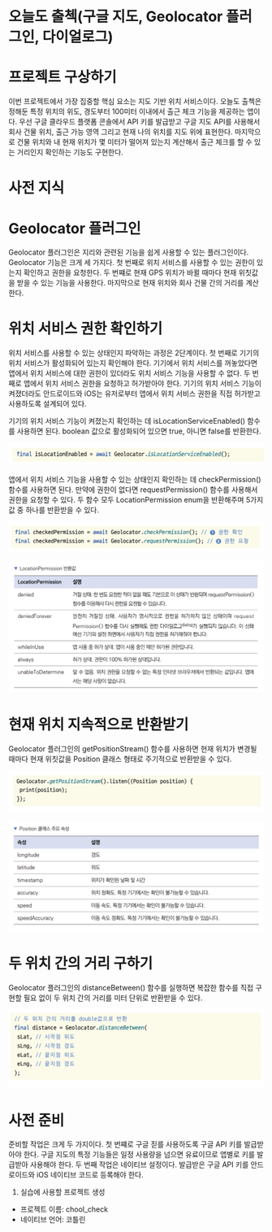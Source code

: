 # **오늘도 출첵(구글 지도, Geolocator 플러그인, 다이얼로그)**  
# **프로젝트 구상하기**  
이번 프로젝트에서 가장 집중할 핵심 요소는 지도 기반 위치 서비스이다. 오늘도 출첵은 정해둔 특정 위치의 위도, 경도부터 
100미터 이내에서 출근 체크 기능을 제공하는 앱이다. 우선 구글 클라우드 플랫폼 콘솔에서 API 키를 발급받고 구글 지도 API를 
사용해서 회사 건물 위치, 출근 가능 영역 그리고 현재 나의 위치를 지도 위에 표현한다. 마지막으로 건물 위치와 내 현재 
위치가 몇 미터가 떨어져 있는지 계산해서 출근 체크를 할 수 있는 거리인지 확인하는 기능도 구현한다.  
  
# **사전 지식**  
# **Geolocator 플러그인**  
Geolocator 플러그인은 지리와 관련된 기능을 쉽게 사용할 수 있는 플러그인이다. Geolocator 기능은 크게 세 가지다. 
첫 번째로 위치 서비스를 사용할 수 있는 권한이 있는지 확인하고 권한을 요청한다. 두 번쨰로 현재 GPS 위치가 바뀔 때마다 
현재 위칫값을 받을 수 있는 기능을 사용한다. 마지막으로 현재 위치와 회사 건물 간의 거리를 계산한다.  
  
# **위치 서비스 권한 확인하기**  
위치 서비스를 사용할 수 있는 상태인지 파악하는 과정은 2단계이다. 첫 번째로 기기의 위치 서비스가 활성화되어 있는지 확인해야 
한다. 기기에서 위치 서비스를 꺼놓았다면 앱에서 위치 서비스에 대한 권한이 있더라도 위치 서비스 기능을 사용할 수 없다. 
두 번째로 앱에서 위치 서비스 권한을 요청하고 허가받아야 한다. 기기의 위치 서비스 기능이 켜졌더라도 안드로이드와 iOS는 
유저로부터 앱에서 위치 서비스 권한을 직접 허가받고 사용하도록 설계되어 있다.  
  
기기의 위치 서비스 기능이 켜졌는지 확인하는 데 isLocationServiceEnabled() 함수를 사용하면 된다. boolean 값으로 
활성화되어 있으면 true, 아니면 false를 반환한다.  
  
![img.png](image/img.png)  
  
앱에서 위치 서비스 기능을 사용할 수 있는 상태인지 확인하는 데 checkPermission() 함수를 사용하면 된다. 만약에 권한이 
없다면 requestPermission() 함수를 사용해서 권한을 요청할 수 있다. 두 함수 모두 LocationPermission enum을 반환해주며 
5가지 값 중 하나를 반환받을 수 있다.  
  
![img.png](image/img2.png)  
  
![img.png](image/img3.png)  

# **현재 위치 지속적으로 반환받기**  
Geolocator 플러그인의 getPositionStream() 함수를 사용하면 현재 위치가 변경될 때마다 현재 위칫값을 Position 클래스 
형태로 주기적으로 반환받을 수 있다.  
  
![img.png](image/img4.png)  
  
![img.png](image/img5.png)  
  
# **두 위치 간의 거리 구하기**  
Geolocator 플러그인의 distanceBetween() 함수를 실행하면 복잡한 함수를 직접 구현할 필요 없이 두 위치 간의 거리를 미터 
단위로 반환받을 수 있다.  
  
![img.png](image/img6.png)  
  
# **사전 준비**  
준비할 작업은 크게 두 가지이다. 첫 번쨰로 구글 짇를 사용하도록 구글 API 키를 발급받아야 한다. 구글 지도의 특정 기능들은 
일정 사용량을 넘으면 유료이므로 앱별로 키를 발급받아 사용해야 한다. 두 번째 작업은 네이티브 설정이다. 발급받은 구글 
API 키를 안드로이드와 iOS 네이티브 코드로 등록해야 한다.  
  
1. 실습에 사용할 프로젝트 생성 
- 프로젝트 이름: chool_check
- 네이티브 언어: 코틀린  
  
